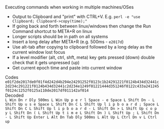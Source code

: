 Executing commands when working in multiple machines/OSes  
- Output to Clipboard and "print" with CTRL+V. E.g. `perl -e "use Clipboard; Clipboard->copy(time);"`  
- If going back and forth between linux/windows then change the Run Command shortcut to META+R on linux   
- Longer scripts should be in path on all systems  
- Insert a long delay after META+R (e.g. 500ms - `e2017d`)  
- Use alt-tab after copying to clipboard followed by a long delay as the current window lost focus  
- If a level modifier (alt, ctrl, shft, meta) key gets pressed (down) double check that it gets unpressed (up) 
- Get current epoch time and paste into current window  

Codes  
`e01f2de2017de0f01f4d242d4b294e24291252f0123c1b24291221f0124b434d32441c2d234c291221f0124b434d32441c2d234e1249f01221444d351246f0122c433a241245f0124c1252f0125a110de2017df011142af014`  
Decoded  
`L Win Dn r Dly 500ms L Win Up p e r l Space - e Space L Shift Dn - L Shift Up u s e Space L Shift Dn C L Shift Up l i p b o a r d ; Space L Shift Dn C L Shift Up l i p b o a r d - L Shift Dn > L Shift Up c o p y L Shift Dn ( L Shift Up t i m e L Shift Dn ) L Shift Up ; L Shift Dn - L Shift Up Enter L Alt Dn Tab Dly 500ms L Alt Up L Ctrl Dn v L Ctrl up`